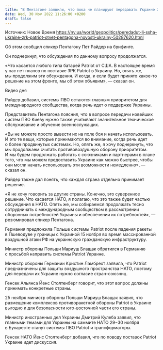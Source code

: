 ```yaml
---
title: "В Пентагоне заявили, что пока не планируют передавать Украине ЗРК Patriot"
date: Wed, 30 Nov 2022 11:26:00 +0200
draft: false
---
```

Источник: Новое Время https://nv.ua/world/geopolitics/peredadut-li-ssha-ukraine-zrk-patriot-otvet-pentagona-novosti-ukrainy-50287620.html


 Об этом сообщил спикер Пентагону Пет Райдер на брифинге.

Он подчеркнул, что обсуждения по данному вопросу продолжатся.

«Что касается любого типа батарей Patriot от США. В настоящее время у нас нет планов по поставке ЗРК Patriot в Украину. Но, опять же, мы продолжим эти обсуждения. И когда, и если будет принято какое-то решение на этом фронте, мы об этом объявим», — сказал он.

 Видео дня   

Райдер добавил, системы ПВО остаются главным приоритетом для международного сообщества, когда речь идет о поддержке Украины.

Представитель Пентагона пояснил, что в вопросе передачи новейших систем ПВО Киеву нужно также учитывают значительное техническое обслуживание и обучение военнослужащих.

«Вы не можете просто вывести их на поле боя и начать использовать. И это те вещи, которые принимаются во внимание, когда речь идет о более продвинутых системах. Но, опять же, я хочу подчеркнуть, что мы продолжаем считать противовоздушную оборону приоритетом. И мы будем продолжать работать с союзниками и партнерами в плане того, что мы можем предоставить Украине как можно быстрее, чтобы они могли начать использовать эти возможности немедленно», — сказал он.

Райдер также дал понять, что каждая страна отдельно принимает решение.

«Я не хочу говорить за другие страны. Конечно, это суверенное решение. Что касается НАТО, я полагаю, что это также будет частью обсуждения в НАТО. Опять же, мы собираемся продолжать тесно сотрудничать с международным сообществом в рассмотрении оборонных потребностей Украины и обеспечении их потребностей», — резюмировал спикер Пентагона.

Германия предложила Польше системы Patriot после падения ракеты в Пшеводуве у границы с Украиной 15 ноября во время массированной воздушной атаки РФ на украинскую гражданскую инфраструктуру.

Министр обороны Польши Мариуш Блащак обратился в Германию с просьбой направить системы Patriot Украине.

Министр обороны Германии Кристин Ламбрехт заявила, что Patriot предназначены для защиты воздушного пространства НАТО, поэтому для передачи их Украине нужно согласие стран-союзниц.

Генсек Альянса Йенс Столтенберг говорит, что этот вопрос должны принимать конкретные страны.

25 ноября министр обороны Польши Мариуш Блащак заявил, что размещение комплексов противоракетной обороны Patriot в Украине выгодно и для безопасности юго-восточной части его страны.

Министр иностранных дел Украины Дмитрий Кулеба заявил, что главными темами для Украины на саммите НАТО 29−30 ноября в Бухаресте станут системы ПВО Patriot и трансформаторы.

Генсек НАТО Йенс Столтенберг добавил, что по поводу поставок Patriot Украине идет дискуссия.
